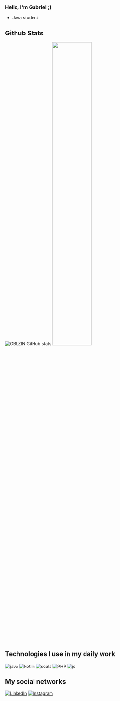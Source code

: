 ### Hello, I'm Gabriel ;)
- Java student

<!-- GithubStats -->
## Github Stats
![GBLZIN GitHub stats](https://github-readme-stats.vercel.app/api?username=GBLZIN&show_icons=true&theme=dark) 
<img src="https://github-readme-stats.vercel.app/api/top-langs/?username=GBLZIN&hide_border=true&layout=compact" width="50.6%">

## Technologies I use in my daily work
<div style="display: inline_block">
    <img align="center" alt="java" src="https://img.shields.io/badge/Java-ED8B00?style=for-the-badge&logo=openjdk&logoColor=white">
    <img align="center" alt="kotlin" src="https://img.shields.io/badge/Kotlin-0095D5?&style=for-the-badge&logo=kotlin&logoColor=white">
    <img align="center" alt="scala" src="https://img.shields.io/badge/Scala-DC322F?style=for-the-badge&logo=scala&logoColor=white">    
    <img align="center" alt="PHP" src="https://img.shields.io/badge/PHP-777BB4?style=for-the-badge&logo=php&logoColor=white">
    <img align="center" alt="js" src="https://img.shields.io/badge/JavaScript-F7DF1E?style=for-the-badge&logo=javascript&logoColor=black">
    
</div>

## My social networks
[![LinkedIn](https://img.shields.io/badge/LinkedIn-0077B5?style=for-the-badge&logo=linkedin&logoColor=white)](https://www.linkedin.com/in/gabriel-rodrigues-49437a252/)
[![Instagram](https://img.shields.io/badge/Instagram-E4405F?style=for-the-badge&logo=instagram&logoColor=white)](https://www.instagram.com/gblzin.rodrigues/)

